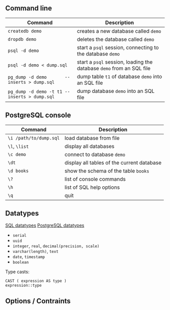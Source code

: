 
## Command line

| Command | Description |
| ------- | ----------- |
| `createdb demo` | creates a new database called `demo` |
| `dropdb demo`   | deletes the database called `demo` |
| `psql -d demo`  | start a `psql` session, connecting to the database `demo` |
| `psql -d demo < dump.sql`  | start a `psql` session, loading the database `demo` from an SQL file |
| `pg_dump -d demo       --inserts > dump.sql` | dump table `t1` of database `demo` into an SQL file |
| `pg_dump -d demo -t t1 --inserts > dump.sql` | dump database `demo` into an SQL file |

## PostgreSQL console

| Command | Description |
| ------- | ----------- |
| `\i /path/to/dump.sql` | load database from file |
| `\l`, `\list` | display all databases |
| `\c demo`     | connect to database `demo` |
| `\dt`         | display all tables of the current database |
| `\d books`    | show the schema of the table `books` |
| `\?`          | list of console commands |
| `\h`          | list of SQL help options |
| `\q`          | quit  |

## Datatypes


[SQL datatypes](https://www.w3schools.com/sql/sql_datatypes.asp)
[PostgreSQL datatypes](https://www.postgresql.org/docs/current/static/datatype.html)

* `serial`
* `uuid`
* `integer`, `real`, `decimal(precision, scale)`
* `varchar(length)`, `text`
* `date`, `timestamp`
* `boolean`

Type casts:
```
CAST ( expression AS type )
expression::type
```

## Options / Contraints
